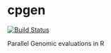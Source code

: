 cpgen
=====

[![Build Status](https://travis-ci.org/cheuerde/cpgen.svg?branch=master)](https://travis-ci.org/cheuerde/cpgen)

Parallel Genomic evaluations in R

